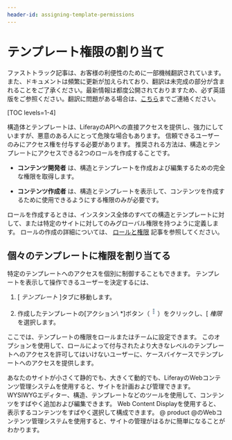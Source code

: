 ```yaml
---
header-id: assigning-template-permissions
---
```


# テンプレート権限の割り当て

<p class="alert alert-info"><span class="wysiwyg-color-blue120">ファストトラック記事は、お客様の利便性のために一部機械翻訳されています。また、ドキュメントは頻繁に更新が加えられており、翻訳は未完成の部分が含まれることをご了承ください。最新情報は都度公開されておりますため、必ず英語版をご参照ください。翻訳に問題がある場合は、<a href="mailto:support-content-jp@liferay.com">こちら</a>までご連絡ください。</span></p>

[TOC levels=1-4]

構造体とテンプレートは、LiferayのAPIへの直接アクセスを提供し、強力にしていますが、悪意のある人にとって危険な場合もあります。 信頼できるユーザーのみにアクセス権を付与する必要があります。 推奨される方法は、構造とテンプレートにアクセスできる2つのロールを作成することです。

  - **コンテンツ開発者** は、構造とテンプレートを作成および編集するための完全な権限を取得します。

  - **コンテンツ作成者** は、構造とテンプレートを表示して、コンテンツを作成するために使用できるようにする権限のみが必要です。

ロールを作成するときは、インスタンス全体のすべての構造とテンプレートに対して、または特定のサイトに対してのみグローバル権限を持つように定義します。 ロールの作成の詳細については、 [ロールと権限](/docs/7-1/user/-/knowledge_base/u/roles-and-permissions) 記事を参照してください。

## 個々のテンプレートに権限を割り当てる

特定のテンプレートへのアクセスを個別に制御することもできます。 テンプレートを表示して操作できるユーザーを決定するには、

1.  [ *テンプレート* ]タブに移動します。

2.  作成したテンプレートの[アクション\ *]ボタン（![Actions](../../../../../images/icon-actions.png)）をクリックし、[ *権限*を選択します。

ここでは、テンプレートの権限をロールまたはチームに設定できます。 このオプションを使用して、ロールによって付与されたより大きなレベルのテンプレートへのアクセスを許可してはいけないユーザーに、ケースバイケースでテンプレートへのアクセスを提供します。

あなたのサイトが小さくて静的でも、大きくて動的でも、LiferayのWebコンテンツ管理システムを使用すると、サイトを計画および管理できます。 WYSIWYGエディター、構造、テンプレートなどのツールを使用して、コンテンツをすばやく追加および編集できます。 Web Content Displayを使用すると、表示するコンテンツをすばやく選択して構成できます。 @ product @のWebコンテンツ管理システムを使用すると、サイトの管理がはるかに簡単になることがわかります。
